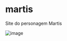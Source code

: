 # martis
Site do personagem Martis

![image](https://user-images.githubusercontent.com/62188195/134175186-5d29b8ba-38ba-4cb4-9bbe-8d47090e748c.png)
